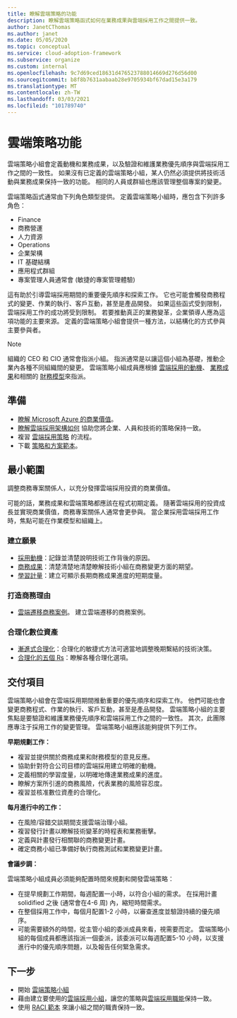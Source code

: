 ```yaml
---
title: 瞭解雲端策略的功能
description: 瞭解雲端策略函式如何在業務成果與雲端採用工作之間提供一致。
author: JanetCThomas
ms.author: janet
ms.date: 05/05/2020
ms.topic: conceptual
ms.service: cloud-adoption-framework
ms.subservice: organize
ms.custom: internal
ms.openlocfilehash: 9c7d69ced18631d476523788014669d276d56d00
ms.sourcegitcommit: b8f8b7631aabaab28e9705934bf67dad15e3a179
ms.translationtype: MT
ms.contentlocale: zh-TW
ms.lasthandoff: 03/03/2021
ms.locfileid: "101789740"
---
```

# <a name="cloud-strategy-functions"></a>雲端策略功能

雲端策略小組會定義動機和業務成果，以及驗證和維護業務優先順序與雲端採用工作之間的一致性。 如果沒有已定義的雲端策略小組，某人仍然必須提供將技術活動與業務成果保持一致的功能。 相同的人員或群組也應該管理整個專案的變更。

雲端策略函式通常由下列角色類型提供。 定義雲端策略小組時，應包含下列許多角色：

- Finance
- 商務營運
- 人力資源
- Operations
- 企業架構
- IT 基礎結構
- 應用程式群組
- 專案管理人員通常會 (敏捷的專案管理體驗) 

這有助於引導雲端採用期間的重要優先順序和探索工作。 它也可能會觸發商務程式的變更、作業的執行、客戶互動，甚至是產品開發。 如果這些函式受到限制，雲端採用工作的成功將受到限制。 若要推動真正的業務變革，企業領導人應為這項功能的主要來源。 定義的雲端策略小組會提供一種方法，以結構化的方式參與主要參與者。

> [!NOTE]
> 組織的 CEO 和 CIO 通常會指派小組。 指派通常是以讓這個小組為基礎，推動企業內各種不同組織間的變更。 雲端策略小組成員應根據 [雲端採用的動機](../strategy/motivations.md)、 [業務成果](../strategy/business-outcomes/index.md)和相關的 [財務模型](../strategy/financial-models.md)來指派。

## <a name="preparation"></a>準備

- [瞭解 Microsoft Azure 的商業價值](/learn/paths/learn-business-value-of-azure/)。
- [瞭解雲端採用架構如何](/learn/modules/microsoft-cloud-adoption-framework-for-azure/) 協助您將企業、人員和技術的策略保持一致。
- 複習 [雲端採用策略](../strategy/index.md) 的流程。
- 下載 [策略和方案範本](https://raw.githubusercontent.com/microsoft/CloudAdoptionFramework/master/plan/cloud-adoption-framework-strategy-and-plan-template.docx)。

## <a name="minimum-scope"></a>最小範圍

調整商務專案關係人，以充分發揮雲端採用投資的商業價值。

可能的話，業務成果和雲端策略都應該在程式初期定義。 隨著雲端採用的投資成長並實現商業價值，商務專案關係人通常會更參與。 當企業採用雲端採用工作時，焦點可能在作業模型和組織上。

### <a name="establish-a-vision"></a>建立願景

- [採用動機](../strategy/motivations.md)：記錄並清楚說明技術工作背後的原因。
- [商務成果](../strategy/business-outcomes/index.md)：清楚清楚地清楚瞭解技術小組在商務變更方面的期望。
- [學習計量](../strategy/learning-metrics.md)：建立可顯示長期商務成果進度的短期度量。

### <a name="build-business-justification"></a>打造商務理由

- [雲端遷移商務案例](../strategy/cloud-migration-business-case.md)。 建立雲端遷移的商務案例。

### <a name="rationalize-the-digital-estate"></a>合理化數位資產

- [漸進式合理化](../digital-estate/rationalize.md)：合理化的敏捷式方法可適當地調整晚期繫結的技術決策。
- [合理化的五個 Rs](../digital-estate/5-rs-of-rationalization.md)：瞭解各種合理化選項。

## <a name="deliverable"></a>交付項目

雲端策略小組會在雲端採用期間推動重要的優先順序和探索工作。 他們可能也會變更商務程式、作業的執行、客戶互動，甚至是產品開發。 雲端策略小組的主要焦點是要驗證和維護業務優先順序和雲端採用工作之間的一致性。 其次，此團隊應專注于採用工作的變更管理。 雲端策略小組應該能夠提供下列工作。

**早期規劃工作：**

- 複習並提供關於商務成果和財務模型的意見反應。
- 協助針對符合公司目標的雲端採用建立明確的動機。
- 定義相關的學習度量，以明確地傳達業務成果的進度。
- 瞭解方案所引進的商務風險，代表業務的風險容忍度。
- 複習並核准數位資產的合理化。

**每月進行中的工作：**

- 在風險/容錯交談期間支援雲端治理小組。
- 複習發行計畫以瞭解技術變革的時程表和業務衝擊。
- 定義與計畫發行相關聯的商務變更計畫。
- 確定商務小組已準備好執行商務測試和業務變更計畫。

**會議步調：**

雲端策略小組成員必須能夠配置時間來規劃和開發雲端策略：

- 在提早規劃工作期間，每週配置一小時，以符合小組的需求。 在採用計畫 solidified 之後 (通常會在4-6 周) 內，縮短時間需求。
- 在整個採用工作中，每個月配置1-2 小時，以審查進度並驗證持續的優先順序。
- 可能需要額外的時間，從主管小組的委派成員來看，視需要而定。 雲端策略小組的每個成員都應該指派一個委派，該委派可以每週配置5-10 小時，以支援進行中的優先順序問題，以及報告任何緊急需求。

## <a name="next-steps"></a>下一步

- 開始 [雲端策略小組](../get-started/team/cloud-strategy.md)
- 藉由建立要使用的[雲端採用小組](../get-started/team/cloud-adoption.md)，讓您的策略與[雲端採用職能](./cloud-adoption.md)保持一致。
- 使用 [RACI 範本](https://raw.githubusercontent.com/microsoft/CloudAdoptionFramework/master/organize/raci-template.xlsx) 來讓小組之間的職責保持一致。
